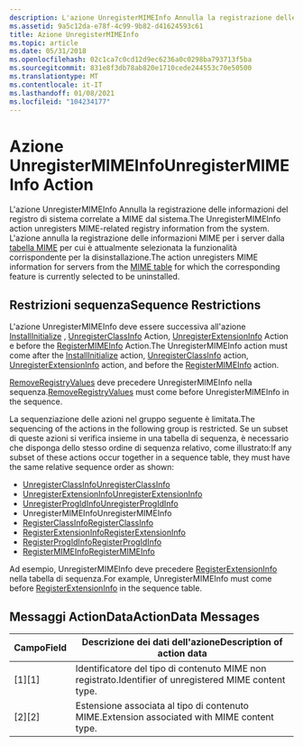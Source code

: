 ```yaml
---
description: L'azione UnregisterMIMEInfo Annulla la registrazione delle informazioni del registro di sistema correlate a MIME dal sistema. L'azione annulla la registrazione delle informazioni MIME per i server dalla tabella MIME per cui è attualmente selezionata la funzionalità corrispondente per la disinstallazione.
ms.assetid: 9a5c12da-e78f-4c99-9b82-d41624593c61
title: Azione UnregisterMIMEInfo
ms.topic: article
ms.date: 05/31/2018
ms.openlocfilehash: 02c1ca7c0cd12d9ec6236a0c0298ba793713f5ba
ms.sourcegitcommit: 831e8f3db78ab820e1710cede244553c70e50500
ms.translationtype: MT
ms.contentlocale: it-IT
ms.lasthandoff: 01/08/2021
ms.locfileid: "104234177"
---
```

# <a name="unregistermimeinfo-action"></a><span data-ttu-id="b461b-104">Azione UnregisterMIMEInfo</span><span class="sxs-lookup"><span data-stu-id="b461b-104">UnregisterMIMEInfo Action</span></span>

<span data-ttu-id="b461b-105">L'azione UnregisterMIMEInfo Annulla la registrazione delle informazioni del registro di sistema correlate a MIME dal sistema.</span><span class="sxs-lookup"><span data-stu-id="b461b-105">The UnregisterMIMEInfo action unregisters MIME-related registry information from the system.</span></span> <span data-ttu-id="b461b-106">L'azione annulla la registrazione delle informazioni MIME per i server dalla [tabella MIME](mime-table.md) per cui è attualmente selezionata la funzionalità corrispondente per la disinstallazione.</span><span class="sxs-lookup"><span data-stu-id="b461b-106">The action unregisters MIME information for servers from the [MIME table](mime-table.md) for which the corresponding feature is currently selected to be uninstalled.</span></span>

## <a name="sequence-restrictions"></a><span data-ttu-id="b461b-107">Restrizioni sequenza</span><span class="sxs-lookup"><span data-stu-id="b461b-107">Sequence Restrictions</span></span>

<span data-ttu-id="b461b-108">L'azione UnregisterMIMEInfo deve essere successiva all'azione [InstallInitialize](installinitialize-action.md) , [UnregisterClassInfo](unregisterclassinfo-action.md) Action, [UnregisterExtensionInfo](unregisterextensioninfo-action.md) Action e before the [RegisterMIMEInfo](registermimeinfo-action.md) Action.</span><span class="sxs-lookup"><span data-stu-id="b461b-108">The UnregisterMIMEInfo action must come after the [InstallInitialize](installinitialize-action.md) action, [UnregisterClassInfo](unregisterclassinfo-action.md) action, [UnregisterExtensionInfo](unregisterextensioninfo-action.md) action, and before the [RegisterMIMEInfo](registermimeinfo-action.md) action.</span></span>

<span data-ttu-id="b461b-109">[RemoveRegistryValues](removeregistryvalues-action.md) deve precedere UnregisterMIMEInfo nella sequenza.</span><span class="sxs-lookup"><span data-stu-id="b461b-109">[RemoveRegistryValues](removeregistryvalues-action.md) must come before UnregisterMIMEInfo in the sequence.</span></span>

<span data-ttu-id="b461b-110">La sequenziazione delle azioni nel gruppo seguente è limitata.</span><span class="sxs-lookup"><span data-stu-id="b461b-110">The sequencing of the actions in the following group is restricted.</span></span> <span data-ttu-id="b461b-111">Se un subset di queste azioni si verifica insieme in una tabella di sequenza, è necessario che disponga dello stesso ordine di sequenza relativo, come illustrato:</span><span class="sxs-lookup"><span data-stu-id="b461b-111">If any subset of these actions occur together in a sequence table, they must have the same relative sequence order as shown:</span></span>

-   [<span data-ttu-id="b461b-112">UnregisterClassInfo</span><span class="sxs-lookup"><span data-stu-id="b461b-112">UnregisterClassInfo</span></span>](unregisterclassinfo-action.md)
-   [<span data-ttu-id="b461b-113">UnregisterExtensionInfo</span><span class="sxs-lookup"><span data-stu-id="b461b-113">UnregisterExtensionInfo</span></span>](unregisterextensioninfo-action.md)
-   [<span data-ttu-id="b461b-114">UnregisterProgIdInfo</span><span class="sxs-lookup"><span data-stu-id="b461b-114">UnregisterProgIdInfo</span></span>](unregisterprogidinfo-action.md)
-   <span data-ttu-id="b461b-115">UnregisterMIMEInfo</span><span class="sxs-lookup"><span data-stu-id="b461b-115">UnregisterMIMEInfo</span></span>
-   [<span data-ttu-id="b461b-116">RegisterClassInfo</span><span class="sxs-lookup"><span data-stu-id="b461b-116">RegisterClassInfo</span></span>](registerclassinfo-action.md)
-   [<span data-ttu-id="b461b-117">RegisterExtensionInfo</span><span class="sxs-lookup"><span data-stu-id="b461b-117">RegisterExtensionInfo</span></span>](registerextensioninfo-action.md)
-   [<span data-ttu-id="b461b-118">RegisterProgIdInfo</span><span class="sxs-lookup"><span data-stu-id="b461b-118">RegisterProgIdInfo</span></span>](registerprogidinfo-action.md)
-   [<span data-ttu-id="b461b-119">RegisterMIMEInfo</span><span class="sxs-lookup"><span data-stu-id="b461b-119">RegisterMIMEInfo</span></span>](registermimeinfo-action.md)

<span data-ttu-id="b461b-120">Ad esempio, UnregisterMIMEInfo deve precedere [RegisterExtensionInfo](registerextensioninfo-action.md) nella tabella di sequenza.</span><span class="sxs-lookup"><span data-stu-id="b461b-120">For example, UnregisterMIMEInfo must come before [RegisterExtensionInfo](registerextensioninfo-action.md) in the sequence table.</span></span>

## <a name="actiondata-messages"></a><span data-ttu-id="b461b-121">Messaggi ActionData</span><span class="sxs-lookup"><span data-stu-id="b461b-121">ActionData Messages</span></span>



| <span data-ttu-id="b461b-122">Campo</span><span class="sxs-lookup"><span data-stu-id="b461b-122">Field</span></span> | <span data-ttu-id="b461b-123">Descrizione dei dati dell'azione</span><span class="sxs-lookup"><span data-stu-id="b461b-123">Description of action data</span></span>                    |
|-------|-----------------------------------------------|
| <span data-ttu-id="b461b-124">\[1\]</span><span class="sxs-lookup"><span data-stu-id="b461b-124">\[1\]</span></span> | <span data-ttu-id="b461b-125">Identificatore del tipo di contenuto MIME non registrato.</span><span class="sxs-lookup"><span data-stu-id="b461b-125">Identifier of unregistered MIME content type.</span></span> |
| <span data-ttu-id="b461b-126">\[2\]</span><span class="sxs-lookup"><span data-stu-id="b461b-126">\[2\]</span></span> | <span data-ttu-id="b461b-127">Estensione associata al tipo di contenuto MIME.</span><span class="sxs-lookup"><span data-stu-id="b461b-127">Extension associated with MIME content type.</span></span>  |



 

 

 



